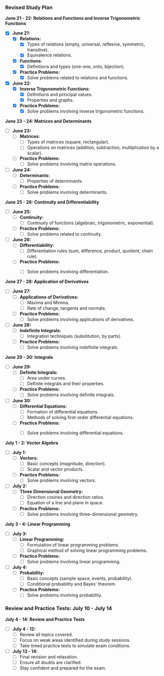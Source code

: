 ### Revised Study Plan

**June 21 - 22: Relations and Functions and Inverse Trigonometric Functions**
- [x] **June 21:**
  - [x] **Relations:**
    - [x] Types of relations (empty, universal, reflexive, symmetric, transitive).
    - [x] Equivalence relations.
  - [x] **Functions:**
    - [x] Definitions and types (one-one, onto, bijection).
  - [x] **Practice Problems:**
    - [x] Solve problems related to relations and functions.

- [x] **June 22:**
  - [x] **Inverse Trigonometric Functions:**
    - [x] Definitions and principal values.
    - [x] Properties and graphs.
  - [x] **Practice Problems:**
    - [x] Solve problems involving inverse trigonometric functions.

**June 23 - 24: Matrices and Determinants**
- [ ] **June 23:**
  - [ ] **Matrices:**
    - [ ] Types of matrices (square, rectangular).
    - [ ] Operations on matrices (addition, subtraction, multiplication by a scalar).
  - [ ] **Practice Problems:**
    - [ ] Solve problems involving matrix operations.

- [ ] **June 24:**
  - [ ] **Determinants:**
    - [ ] Properties of determinants.
  - [ ] **Practice Problems:**
    - [ ] Solve problems involving determinants.

**June 25 - 26: Continuity and Differentiability**
- [ ] **June 25:**
  - [ ] **Continuity:**
    - [ ] Continuity of functions (algebraic, trigonometric, exponential).
  - [ ] **Practice Problems:**
    - [ ] Solve problems related to continuity.

- [ ] **June 26:**
  - [ ] **Differentiability:**
    - [ ] Differentiation rules (sum, difference, product, quotient, chain rule).
  - [ ] **Practice Problems:**
    - [ ] Solve problems involving differentiation.


**June 27 - 28: Application of Derivatives**
- [ ] **June 27:**
  - [ ] **Applications of Derivatives:**
    - [ ] Maxima and Minima.
    - [ ] Rate of change, tangents and normals.
  - [ ] **Practice Problems:**
    - [ ] Solve problems involving applications of derivatives.

- [ ] **June 28:**
  - [ ] **Indefinite Integrals:**
    - [ ] Integration techniques (substitution, by parts).
  - [ ] **Practice Problems:**
    - [ ] Solve problems involving indefinite integrals.

**June 29 - 30: Integrals**
- [ ] **June 29:**
  - [ ] **Definite Integrals:**
    - [ ] Area under curves.
    - [ ] Definite integrals and their properties.
  - [ ] **Practice Problems:**
    - [ ] Solve problems involving definite integrals.

- [ ] **June 30:**
  - [ ] **Differential Equations:**
    - [ ] Formation of differential equations.
    - [ ] Methods of solving first-order differential equations.
  - [ ] **Practice Problems:**
    - [ ] Solve problems involving differential equations.


**July 1 - 2: Vector Algebra**
- [ ] **July 1:**
  - [ ] **Vectors:**
    - [ ] Basic concepts (magnitude, direction).
    - [ ] Scalar and vector products.
  - [ ] **Practice Problems:**
    - [ ] Solve problems involving vectors.

- [ ] **July 2:**
  - [ ] **Three Dimensional Geometry:**
    - [ ] Direction cosines and direction ratios.
    - [ ] Equation of a line and plane in space.
  - [ ] **Practice Problems:**
    - [ ] Solve problems involving three-dimensional geometry.

**July 3 - 4: Linear Programming**
- [ ] **July 3:**
  - [ ] **Linear Programming:**
    - [ ] Formulation of linear programming problems.
    - [ ] Graphical method of solving linear programming problems.
  - [ ] **Practice Problems:**
    - [ ] Solve problems involving linear programming.

- [ ] **July 4:**
  - [ ] **Probability:**
    - [ ] Basic concepts (sample space, events, probability).
    - [ ] Conditional probability and Bayes' theorem.
  - [ ] **Practice Problems:**
    - [ ] Solve problems involving probability.

### Review and Practice Tests: July 10 - July 14

**July 4 - 14: Review and Practice Tests**
- [ ] **July 4 - 12:**
  - [ ] Review all topics covered.
  - [ ] Focus on weak areas identified during study sessions.
  - [ ] Take timed practice tests to simulate exam conditions.

- [ ] **July 13 - 14:**
  - [ ] Final revision and relaxation.
  - [ ] Ensure all doubts are clarified.
  - [ ] Stay confident and prepared for the exam.
